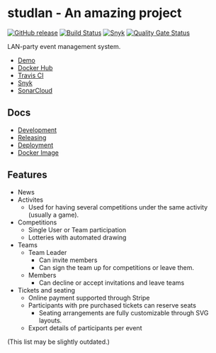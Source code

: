 # studlan - An amazing project

[![GitHub release](https://img.shields.io/github/release/CasualGaming/studlan.svg)](https://github.com/CasualGaming/studlan/releases)
[![Build Status](https://travis-ci.com/CasualGaming/studlan.svg?branch=master)](https://travis-ci.com/CasualGaming/studlan)
[![Snyk](https://snyk.io/test/github/CasualGaming/studlan/badge.svg)](https://snyk.io/test/github/CasualGaming/studlan)
[![Quality Gate Status](https://sonarcloud.io/api/project_badges/measure?branch=master&project=CasualGaming_studlan&metric=alert_status)](https://sonarcloud.io/dashboard?id=CasualGaming_studlan)

LAN-party event management system.

* [Demo](https://studlan.casualgaming.dev)
* [Docker Hub](https://hub.docker.com/r/casualgaming/studlan)
* [Travis CI](https://travis-ci.com/CasualGaming/studlan)
* [Snyk](https://snyk.io/test/github/CasualGaming/studlan)
* [SonarCloud](https://sonarcloud.io/dashboard?id=CasualGaming_studlan)

## Docs

* [Development](docs/development.md)
* [Releasing](docs/releasing.md)
* [Deployment](docs/deployment.md)
* [Docker Image](docs/docker-image.md)

## Features

* News
* Activites
	* Used for having several competitions under the same activity (usually a game).
* Competitions
	* Single User or Team participation
	* Lotteries with automated drawing
* Teams
	* Team Leader
		* Can invite members
		* Can sign the team up for competitions or leave them.
	* Members
		* Can decline or accept invitations and leave teams
* Tickets and seating
	* Online payment supported through Stripe
	* Participants with pre purchased tickets can reserve seats
		* Seating arrangements are fully customizable through SVG layouts.
	* Export details of participants per event

(This list may be slightly outdated.)
